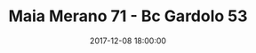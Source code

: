 ---
title: Maia Merano 71 - Bc Gardolo 53
date: 2017-12-08 18:00:00
squadra-a: Bc Gardolo
punteggio-a: 53
squadra-b: Maia Merano
punteggio-b: 71
partite/squadra: under-14-17-18
luogo: Palestra ""Segantini""
categoria: under 14
---